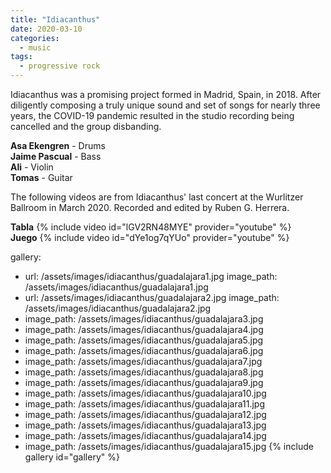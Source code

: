 ```yaml
---
title: "Idiacanthus"
date: 2020-03-10
categories:
  - music
tags:
  - progressive rock
---
```

Idiacanthus was a promising project formed in Madrid, Spain, in 2018. After diligently composing a truly unique sound and set of songs for nearly three years, the COVID-19 pandemic resulted in the studio recording being cancelled and the group disbanding.

**Asa Ekengren** - Drums  
**Jaime Pascual** - Bass  
**Ali** - Violin  
**Tomas** - Guitar  

The following videos are from Idiacanthus' last concert at the Wurlitzer Ballroom in March 2020. Recorded and edited by Ruben G. Herrera.  

**Tabla**
{% include video id="lGV2RN48MYE" provider="youtube" %}  
**Juego**
{% include video id="dYe1og7qYUo" provider="youtube" %}

gallery:
  - url: /assets/images/idiacanthus/guadalajara1.jpg
    image_path: /assets/images/idiacanthus/guadalajara1.jpg
  - url: /assets/images/idiacanthus/guadalajara2.jpg
    image_path: /assets/images/idiacanthus/guadalajara2.jpg
  - image_path: /assets/images/idiacanthus/guadalajara3.jpg
  - image_path: /assets/images/idiacanthus/guadalajara4.jpg
  - image_path: /assets/images/idiacanthus/guadalajara5.jpg
  - image_path: /assets/images/idiacanthus/guadalajara6.jpg
  - image_path: /assets/images/idiacanthus/guadalajara7.jpg
  - image_path: /assets/images/idiacanthus/guadalajara8.jpg
  - image_path: /assets/images/idiacanthus/guadalajara9.jpg
  - image_path: /assets/images/idiacanthus/guadalajara10.jpg
  - image_path: /assets/images/idiacanthus/guadalajara11.jpg
  - image_path: /assets/images/idiacanthus/guadalajara12.jpg
  - image_path: /assets/images/idiacanthus/guadalajara13.jpg
  - image_path: /assets/images/idiacanthus/guadalajara14.jpg
  - image_path: /assets/images/idiacanthus/guadalajara15.jpg
{% include gallery id="gallery" %}
